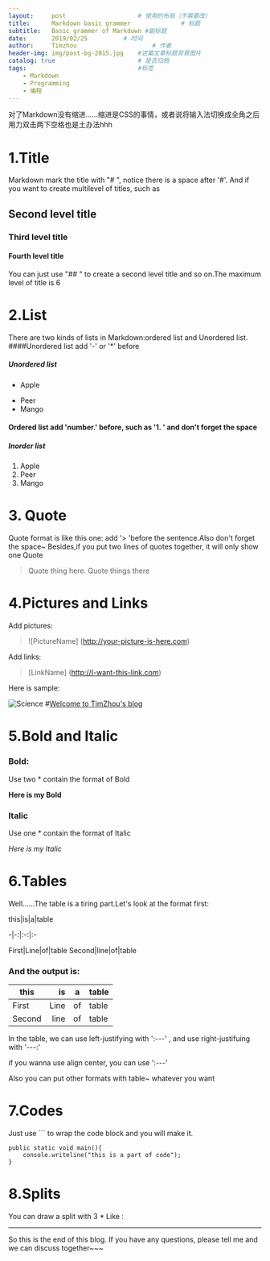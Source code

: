 ```yaml
---
layout:     post   				    # 使用的布局（不需要改）
title:      Markdown basic grammer 				# 标题 
subtitle:   Basic grammer of Markdown #副标题
date:       2019/02/25			# 时间
author:     Timzhou						# 作者
header-img: img/post-bg-2015.jpg 	#这篇文章标题背景图片
catalog: true 						# 是否归档
tags:								#标签
    - Markdown
    - Programming
    - 编程
---
```


对了Markdown没有缩进……缩进是CSS的事情，或者说将输入法切换成全角之后用力双击两下空格也是土办法hhh
# 1.Title
Markdown mark the title with "# ", notice there is a space after '#'. And if you want to create multilevel of titles, such as 
## Second level title
### Third level title
#### Fourth level title
You can just use "## " to create a second level title and so on.The maximum level of title is 6


# 2.List
There are two kinds of lists in Markdown:ordered list and Unordered list. 
####Unordered list add '-' or '*' before 
##### Unordered list
* Apple
- Peer
- Mango
#### Ordered list add 'number.' before, such as '1. ' and don't forget the space
##### Inorder list
1. Apple
2. Peer 
3. Mango

# 3. Quote
Quote format is like this one: add '> 'before the sentence.Also don't forget the space~
Besides,if you put two lines of quotes together, it will only show one Quote
> Quote thing here.
> Quote things there

# 4.Pictures and Links
Add pictures:
> ![PictureName] (http://your-picture-is-here.com)

Add links:
> [LinkName] (http://I-want-this-link.com)

Here is sample:

![Science](https://raw.githubusercontent.com/Timzhouyes/Timzhouyes.github.io/master/img/post-bg-re-vs-ng2.jpg)
#[Welcome to TimZhou's blog](https://timzhouyes.github.io/)

# 5.Bold and Italic
### Bold:
Use two * contain the format of Bold

**Here is my Bold**

### Italic
Use one * contain the format of Italic

*Here is my Italic*

# 6.Tables
Well......The table is a tiring part.Let's look at the format first:

this|is|a|table

-|-:|:-:|:-

First|Line|of|table
Second|line|of|table
### And the output is:

this|is|a|table
-|-:|:-:|:-
First|Line|of|table
Second|line|of|table

In the table, we can use left-justifying with ':---' , and use right-justifuing with '---:'

if you wanna use align center, you can use ':---'

Also you can put other formats with table~ whatever you want

# 7.Codes
Just use ``` to wrap the code block and you will make it.
```
public static void main(){
	console.writeline("this is a part of code");
}
```
	
# 8.Splits
You can draw a split with 3 *
Like :
***

So this is the end of this blog. If you have any questions, please tell me and we can discuss together~~~
